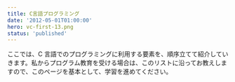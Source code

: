 ```yaml
---
title: C言語プログラミング
date: '2012-05-01T01:00:00'
hero: vc-first-13.png
status: 'published'
---
```


ここでは、C 言語でのプログラミングに利用する要素を、順序立てて紹介していきます。私からプログラム教育を受ける場合は、このリストに沿ってお教えしますので、このページを基本として、学習を進めてください。
